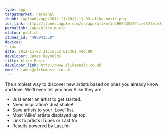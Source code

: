 ```yaml
--- 
type: app
targetMarket: Personal
thumb: /uploads/app/2012-11/2012-11-03-alike-music.png
ios_link: http://itunes.apple.com/us/app/alike/id496043550?ls=1%26mt=8
permalink: /app/alike-music
status: publish
itunes_id: "496043550"
devices: 
- ios
date: 2012-11-03 21:15:52.617361 +00:00
developer: James Reynolds
title: Alike Music
developer_link: http://www.alikemusic.co.uk
email: jamus@alikemusic.co.uk
---
```


The simplest way to discover new artists based on ones you already know and love. We'll even tell you how Alike they are.
- Just enter an artist to get started.
- Need inspiration? Just shake!
- Save artists to your 'Love' list.
- Most 'Alike' artists displayed up top.
- Link to artists iTunes or Last.fm
- Results powered by Last.fm
